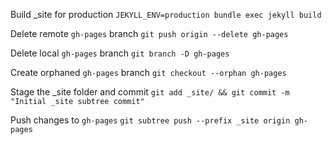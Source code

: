 Build _site for production
`JEKYLL_ENV=production bundle exec jekyll build`

Delete remote `gh-pages` branch
`git push origin --delete gh-pages`

Delete local `gh-pages` branch
`git branch -D gh-pages`

Create orphaned `gh-pages` branch
`git checkout --orphan gh-pages`

Stage the _site folder and commit
`git add _site/ && git commit -m "Initial _site subtree commit"`

Push changes to `gh-pages`
`git subtree push --prefix _site origin gh-pages`

